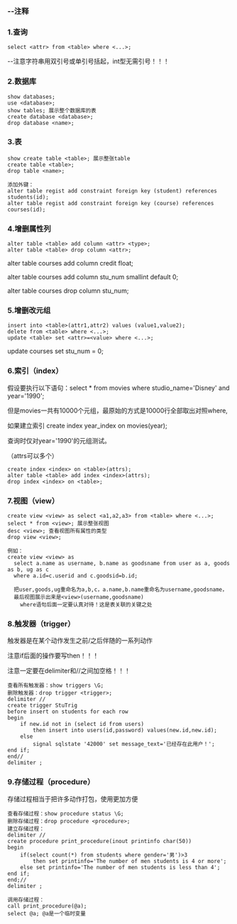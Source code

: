 ### --注释

### 1.查询

```mysql
select <attr> from <table> where <...>;
```

--注意字符串用双引号或单引号括起，int型无需引号！！！

### 2.数据库

```mysql
show databases;
use <database>;
show tables; 展示整个数据库的表
create database <database>;
drop database <name>;
```



### 3.表

```mysql
show create table <table>; 展示整张table
create table <table>;
drop table <name>;
```

```mysql
添加外键：
alter table regist add constraint foreign key (student) references students(id);
alter table regist add constraint foreign key (course) references courses(id);
```



### 4.增删属性列

```mysql
alter table <table> add column <attr> <type>;
alter table <table> drop column <attr>;
```

alter table courses add column credit float;

alter table courses add column stu_num smallint default 0;

alter table courses drop column stu_num;

### 5.增删改元组

```mysql
insert into <table>(attr1,attr2) values (value1,value2);
delete from <table> where <...>;
update <table> set <attr>=<value> where <...>;
```

update courses set stu_num = 0;

### 6.索引（index）

假设要执行以下语句：select * from movies where studio_name='Disney' and year='1990';

但是movies一共有10000个元组，最原始的方式是10000行全部取出对照where,

如果建立索引 create index year_index on movies(year); 

查询时仅对year='1990'的元组测试。

（attrs可以多个）

```mysql
create index <index> on <table>(attrs);
alter table <table> add index <index>(attrs);
drop index <index> on <table>;
```



### 7.视图（view）

```mysql
create view <view> as select <a1,a2,a3> from <table> where <...>;
select * from <view>; 展示整张视图
desc <view>; 查看视图所有属性的类型
drop view <view>;
```

```mysql
例如：
create view <view> as 
  select a.name as username, b.name as goodsname from user as a, goods as b, ug as c 
  where a.id=c.userid and c.goodsid=b.id;
  
  把user,goods,ug重命名为a,b,c，a.name,b.name重命名为username,goodsname，
  最后视图展示出来是<view>(username,goodsname)
    where语句后面一定要认真对待！这是表关联的关键之处
```




### 8.触发器（trigger）
触发器是在某个动作发生之前/之后伴随的一系列动作

注意if后面的操作要写then！！！

注意一定要在delimiter和//之间加空格！！！

```mysql
查看所有触发器：show triggers \G;
删除触发器：drop trigger <trigger>;
delimiter //
create trigger StuTrig 
before insert on students for each row 
begin 
	if new.id not in (select id from users)
		then insert into users(id,password) values(new.id,new.id);
	else 
		signal sqlstate '42000' set message_text='已经存在此用户！';
end if;
end//
delimiter ;
```



### 9.存储过程（procedure）
存储过程相当于把许多动作打包，使用更加方便
```mysql
查看存储过程：show procedure status \G;
删除存储过程：drop procedure <procedure>;
建立存储过程：
delimiter //
create procedure print_procedure(inout printinfo char(50))
begin
	if(select count(*) from students where gender='男')>3 
		then set printinfo='The number of men students is 4 or more';
	else set printinfo='The number of men students is less than 4';
end if;
end;//
delimiter ;

调用存储过程：
call print_procedure(@a); 
select @a; @a是一个临时变量
```

